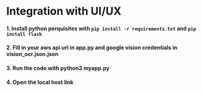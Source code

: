# Integration with UI/UX
#### 1. Install python perquisites with `pip install -r requirements.txt` and `pip install flask`
#### 2. Fill in your aws api url in app.py and google vision credentials in vision_ocr.json.json
#### 3. Run the code with python3 myapp.py 
#### 4. Open the local host link
